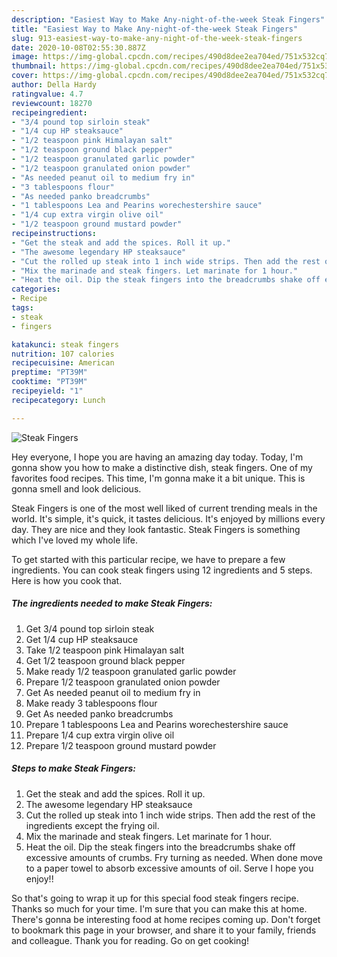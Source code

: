 ```yaml
---
description: "Easiest Way to Make Any-night-of-the-week Steak Fingers"
title: "Easiest Way to Make Any-night-of-the-week Steak Fingers"
slug: 913-easiest-way-to-make-any-night-of-the-week-steak-fingers
date: 2020-10-08T02:55:30.887Z
image: https://img-global.cpcdn.com/recipes/490d8dee2ea704ed/751x532cq70/steak-fingers-recipe-main-photo.jpg
thumbnail: https://img-global.cpcdn.com/recipes/490d8dee2ea704ed/751x532cq70/steak-fingers-recipe-main-photo.jpg
cover: https://img-global.cpcdn.com/recipes/490d8dee2ea704ed/751x532cq70/steak-fingers-recipe-main-photo.jpg
author: Della Hardy
ratingvalue: 4.7
reviewcount: 18270
recipeingredient:
- "3/4 pound top sirloin steak"
- "1/4 cup HP steaksauce"
- "1/2 teaspoon pink Himalayan salt"
- "1/2 teaspoon ground black pepper"
- "1/2 teaspoon granulated garlic powder"
- "1/2 teaspoon granulated onion powder"
- "As needed peanut oil to medium fry in"
- "3 tablespoons flour"
- "As needed panko breadcrumbs"
- "1 tablespoons Lea and Pearins worechestershire sauce"
- "1/4 cup extra virgin olive oil"
- "1/2 teaspoon ground mustard powder"
recipeinstructions:
- "Get the steak and add the spices. Roll it up."
- "The awesome legendary HP steaksauce"
- "Cut the rolled up steak into 1 inch wide strips. Then add the rest of the ingredients except the frying oil."
- "Mix the marinade and steak fingers. Let marinate for 1 hour."
- "Heat the oil. Dip the steak fingers into the breadcrumbs shake off excessive amounts of crumbs. Fry turning as needed. When done move to a paper towel to absorb excessive amounts of oil. Serve I hope you enjoy!!"
categories:
- Recipe
tags:
- steak
- fingers

katakunci: steak fingers 
nutrition: 107 calories
recipecuisine: American
preptime: "PT39M"
cooktime: "PT39M"
recipeyield: "1"
recipecategory: Lunch

---
```



![Steak Fingers](https://img-global.cpcdn.com/recipes/490d8dee2ea704ed/751x532cq70/steak-fingers-recipe-main-photo.jpg)

Hey everyone, I hope you are having an amazing day today. Today, I'm gonna show you how to make a distinctive dish, steak fingers. One of my favorites food recipes. This time, I'm gonna make it a bit unique. This is gonna smell and look delicious.

Steak Fingers is one of the most well liked of current trending meals in the world. It's simple, it's quick, it tastes delicious. It's enjoyed by millions every day. They are nice and they look fantastic. Steak Fingers is something which I've loved my whole life.




To get started with this particular recipe, we have to prepare a few ingredients. You can cook steak fingers using 12 ingredients and 5 steps. Here is how you cook that.

<!--inarticleads1-->

##### The ingredients needed to make Steak Fingers:

1. Get 3/4 pound top sirloin steak
1. Get 1/4 cup HP steaksauce
1. Take 1/2 teaspoon pink Himalayan salt
1. Get 1/2 teaspoon ground black pepper
1. Make ready 1/2 teaspoon granulated garlic powder
1. Prepare 1/2 teaspoon granulated onion powder
1. Get As needed peanut oil to medium fry in
1. Make ready 3 tablespoons flour
1. Get As needed panko breadcrumbs
1. Prepare 1 tablespoons Lea and Pearins worechestershire sauce
1. Prepare 1/4 cup extra virgin olive oil
1. Prepare 1/2 teaspoon ground mustard powder




<!--inarticleads2-->

##### Steps to make Steak Fingers:

1. Get the steak and add the spices. Roll it up.
1. The awesome legendary HP steaksauce
1. Cut the rolled up steak into 1 inch wide strips. Then add the rest of the ingredients except the frying oil.
1. Mix the marinade and steak fingers. Let marinate for 1 hour.
1. Heat the oil. Dip the steak fingers into the breadcrumbs shake off excessive amounts of crumbs. Fry turning as needed. When done move to a paper towel to absorb excessive amounts of oil. Serve I hope you enjoy!!




So that's going to wrap it up for this special food steak fingers recipe. Thanks so much for your time. I'm sure that you can make this at home. There's gonna be interesting food at home recipes coming up. Don't forget to bookmark this page in your browser, and share it to your family, friends and colleague. Thank you for reading. Go on get cooking!
